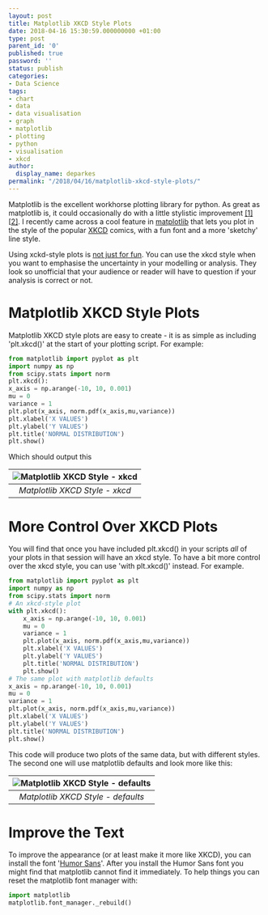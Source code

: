 ```yaml
---
layout: post
title: Matplotlib XKCD Style Plots
date: 2018-04-16 15:30:59.000000000 +01:00
type: post
parent_id: '0'
published: true
password: ''
status: publish
categories:
- Data Science
tags:
- chart
- data
- data visualisation
- graph
- matplotlib
- plotting
- python
- visualisation
- xkcd
author:
  display_name: deparkes
permalink: "/2018/04/16/matplotlib-xkcd-style-plots/"
---
```

Matplotlib is the excellent workhorse plotting library for python. As great as matplotlib is, it could occasionally do with a little stylistic improvement <a href="{{site.baseurl}}/2015/05/05/seaborn-python-plotting-library/">[1]</a> [<a href="{{site.baseurl}}/2015/04/18/ggplot-for-python/">2]</a>. I recently came across a cool feature in <a href="https://matplotlib.org/api/_as_gen/matplotlib.pyplot.xkcd.html">matplotlib</a> that lets you plot in the style of the popular <a href="https://www.xkcd.com/">XKCD</a> comics, with a fun font and a more 'sketchy' line style.

Using xckd-style plots is <a href="https://www.chrisstucchio.com/blog/2014/why_xkcd_style_graphs_are_important.html">not just for fun</a>. You can use the xkcd style when you want to emphasise the uncertainty in your modelling or analysis. They look so unofficial that your audience or reader will have to question if your analysis is correct or not.
<h1>Matplotlib XKCD Style Plots</h1>
Matplotlib XKCD style plots are easy to create - it is as simple as including 'plt.xkcd()' at the start of your plotting script. For example:

```python
from matplotlib import pyplot as plt
import numpy as np
from scipy.stats import norm
plt.xkcd():
x_axis = np.arange(-10, 10, 0.001)
mu = 0
variance = 1
plt.plot(x_axis, norm.pdf(x_axis,mu,variance))
plt.xlabel('X VALUES')
plt.ylabel('Y VALUES')
plt.title('NORMAL DISTRIBUTION')
plt.show()
```

Which should output this

| ![Matplotlib XKCD Style - xkcd]({{site.baseurl}}/assets/2018/04/xkcd_normal.png) |
|:--:|
| *Matplotlib XKCD Style - xkcd* |

<h1>More Control Over XKCD Plots</h1>
You will find that once you have included plt.xkcd() in your scripts <em>all</em> of your plots in that session will have an xkcd style. To have a bit more control over the xkcd style, you can use 'with plt.xkcd()' instead. For example.

```python
from matplotlib import pyplot as plt
import numpy as np
from scipy.stats import norm
# An xkcd-style plot
with plt.xkcd():
    x_axis = np.arange(-10, 10, 0.001)
    mu = 0
    variance = 1
    plt.plot(x_axis, norm.pdf(x_axis,mu,variance))
    plt.xlabel('X VALUES')
    plt.ylabel('Y VALUES')
    plt.title('NORMAL DISTRIBUTION')
    plt.show()
# The same plot with matplotlib defaults
x_axis = np.arange(-10, 10, 0.001)
mu = 0
variance = 1
plt.plot(x_axis, norm.pdf(x_axis,mu,variance))
plt.xlabel('X VALUES')
plt.ylabel('Y VALUES')
plt.title('NORMAL DISTRIBUTION')
plt.show()
```

This code will produce two plots of the same data, but with different styles. The second one will use matplotlib defaults and look more like this:

| ![Matplotlib XKCD Style - defaults]({{site.baseurl}}/assets/2018/04/xkcd_defaults.png) |
|:--:|
| *Matplotlib XKCD Style - defaults* |

<h1>Improve the Text</h1>
To improve the appearance (or at least make it more like XKCD), you can install the font '<a href="https://github.com/shreyankg/xkcd-desktop/blob/master/Humor-Sans.ttf">Humor Sans</a>'. After you install the Humor Sans font you might find that matplotlib cannot find it immediately. To help things you can reset the matplotlib font manager with:

```python
import matplotlib
matplotlib.font_manager._rebuild()
```

